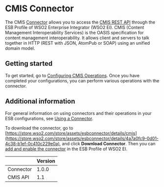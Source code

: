 # CMIS Connector

The CMIS [Connector](https://docs.wso2.com/display/EI611/Working+with+Connectors) allows you to access the [CMIS REST API](http://docs.alfresco.com/community/pra/1/concepts/cmis-1.1-intro.html) through the ESB Profile of WSO2 Enterprise Integrator (WSO2 EI). CMIS (Content Management Interoperability Services) is the OASIS specification for content management interoperability. It allows client and servers to talk together in HTTP (REST with JSON, AtomPub or SOAP) using an unified domain model.

## Getting started
To get started, go to [Configuring CMIS Operations](configuringCmisOperations.md). Once you have completed your configurations, you can perform various operations with the connector.

## Additional information
For general information on using connectors and their operations in your ESB configurations, see [Using a Connector](https://docs.wso2.com/display/EI611/Using+a+Connector). 

To download the connector, go to [https://store.wso2.com/store/assets/esbconnector/details/cmis](https://store.wso2.com/store/assets/esbconnector/details/4a7a0fc9-0d01-4c38-b1ef-0c410c229e0a), and click **Download Connector**. Then you can [add and enable the connector](https://docs.wso2.com/display/EI611/Working+with+Connectors+via+the+Management+Console) in the ESB Profile of WSO2 EI.

| | Version |
| ------------- |-------------|
| Connector | 1.0.0 |
| CMIS API | 1.1 |